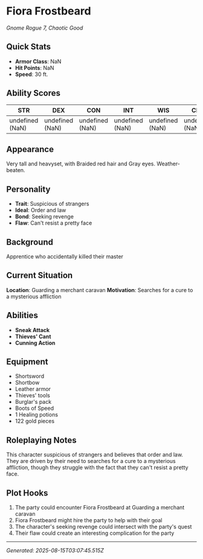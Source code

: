 # Fiora Frostbeard

*Gnome Rogue 7, Chaotic Good*

## Quick Stats
- **Armor Class**: NaN
- **Hit Points**: NaN
- **Speed**: 30 ft.

## Ability Scores
| STR | DEX | CON | INT | WIS | CHA |
|-----|-----|-----|-----|-----|-----|
| undefined (NaN) | undefined (NaN) | undefined (NaN) | undefined (NaN) | undefined (NaN) | undefined (NaN) |

## Appearance
Very tall and heavyset, with Braided red hair and Gray eyes. Weather-beaten.

## Personality
- **Trait**: Suspicious of strangers
- **Ideal**: Order and law
- **Bond**: Seeking revenge
- **Flaw**: Can't resist a pretty face

## Background
Apprentice who accidentally killed their master

## Current Situation
**Location**: Guarding a merchant caravan
**Motivation**: Searches for a cure to a mysterious affliction

## Abilities
- **Sneak Attack**
- **Thieves' Cant**
- **Cunning Action**

## Equipment
- Shortsword
- Shortbow
- Leather armor
- Thieves' tools
- Burglar's pack
- Boots of Speed
- 1 Healing potions
- 122 gold pieces

## Roleplaying Notes
This character suspicious of strangers and believes that order and law. They are driven by their need to searches for a cure to a mysterious affliction, though they struggle with the fact that they can't resist a pretty face.

## Plot Hooks
1. The party could encounter Fiora Frostbeard at Guarding a merchant caravan
2. Fiora Frostbeard might hire the party to help with their goal
3. The character's seeking revenge could intersect with the party's quest
4. Their flaw could create an interesting complication for the party

---
*Generated: 2025-08-15T03:07:45.515Z*
